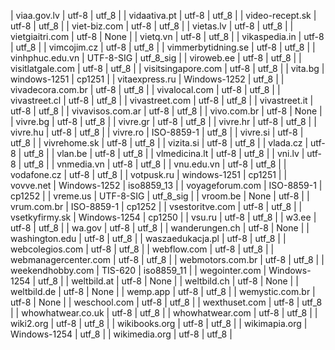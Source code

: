 | viaa.gov.lv | utf-8 | utf_8 |
| vidaativa.pt | utf-8 | utf_8 |
| video-recept.sk | utf-8 | utf_8 |
| viet-biz.com | utf-8 | utf_8 |
| vietas.lv | utf-8 | utf_8 |
| vietgiaitri.com | utf-8 | None |
| vietq.vn | utf-8 | utf_8 |
| vikaspedia.in | utf-8 | utf_8 |
| vimcojim.cz | utf-8 | utf_8 |
| vimmerbytidning.se | utf-8 | utf_8 |
| vinhphuc.edu.vn | UTF-8-SIG | utf_8_sig |
| viroweb.ee | utf-8 | utf_8 |
| visitlatgale.com | utf-8 | utf_8 |
| visitsingapore.com | utf-8 | utf_8 |
| vita.bg | windows-1251 | cp1251 |
| vitaexpress.ru | Windows-1252 | utf_8 |
| vivadecora.com.br | utf-8 | utf_8 |
| vivalocal.com | utf-8 | utf_8 |
| vivastreet.cl | utf-8 | utf_8 |
| vivastreet.com | utf-8 | utf_8 |
| vivastreet.it | utf-8 | utf_8 |
| vivavisos.com.ar | utf-8 | utf_8 |
| vivo.com.br | utf-8 | None |
| vivre.bg | utf-8 | utf_8 |
| vivre.gr | utf-8 | utf_8 |
| vivre.hr | utf-8 | utf_8 |
| vivre.hu | utf-8 | utf_8 |
| vivre.ro | ISO-8859-1 | utf_8 |
| vivre.si | utf-8 | utf_8 |
| vivrehome.sk | utf-8 | utf_8 |
| vizita.si | utf-8 | utf_8 |
| vlada.cz | utf-8 | utf_8 |
| vlan.be | utf-8 | utf_8 |
| vlmedicina.lt | utf-8 | utf_8 |
| vni.lv | utf-8 | utf_8 |
| vnmedia.vn | utf-8 | utf_8 |
| vnu.edu.vn | utf-8 | utf_8 |
| vodafone.cz | utf-8 | utf_8 |
| votpusk.ru | windows-1251 | cp1251 |
| vovve.net | Windows-1252 | iso8859_13 |
| voyageforum.com | ISO-8859-1 | cp1252 |
| vreme.us | UTF-8-SIG | utf_8_sig |
| vroom.be | None | utf-8 |
| vrum.com.br | ISO-8859-1 | cp1252 |
| vsestoritve.com | utf-8 | utf_8 |
| vsetkyfirmy.sk | Windows-1254 | cp1250 |
| vsu.ru | utf-8 | utf_8 |
| w3.ee | utf-8 | utf_8 |
| wa.gov | utf-8 | utf_8 |
| wanderungen.ch | utf-8 | None |
| washington.edu | utf-8 | utf_8 |
| waszaedukacja.pl | utf-8 | utf_8 |
| webcolegios.com | utf-8 | utf_8 |
| webflow.com | utf-8 | utf_8 |
| webmanagercenter.com | utf-8 | utf_8 |
| webmotors.com.br | utf-8 | utf_8 |
| weekendhobby.com | TIS-620 | iso8859_11 |
| wegointer.com | Windows-1254 | utf_8 |
| weltbild.at | utf-8 | None |
| weltbild.ch | utf-8 | None |
| weltbild.de | utf-8 | None |
| wemp.app | utf-8 | utf_8 |
| wemystic.com.br | utf-8 | None |
| weschool.com | utf-8 | utf_8 |
| wexthuset.com | utf-8 | utf_8 |
| whowhatwear.co.uk | utf-8 | utf_8 |
| whowhatwear.com | utf-8 | utf_8 |
| wiki2.org | utf-8 | utf_8 |
| wikibooks.org | utf-8 | utf_8 |
| wikimapia.org | Windows-1254 | utf_8 |
| wikimedia.org | utf-8 | utf_8 |
